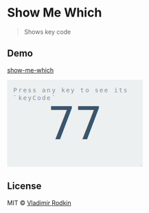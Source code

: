 # Show Me Which

> Shows key code

## Demo
[show-me-which](https://VovanR.github.io/show-me-which)

![Preview](/preview.png)

## License
MIT © [Vladimir Rodkin](https://github.com/VovanR)
